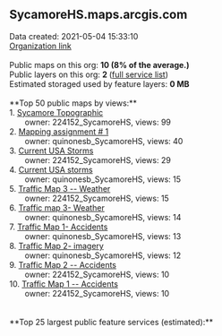 <h2>SycamoreHS.maps.arcgis.com</h2> Data created: 2021-05-04 15:33:10 <br /><a target='new' href='https://SycamoreHS.maps.arcgis.com'>Organization link</a><br /><br />Public maps on this org: <b>10 (8% of the average.)</b><br />Public layers on this org: <b>2 </b>(<a target='new' href='https://services.arcgis.com/zJQlDRlM4u1ObrKl/ArcGIS/rest/services'>full service list</a>)<br />Estimated storaged used by feature layers: <b>0 MB</b><br /><br />**Top 50 public maps by views:**<br />  1. <a target='new' href='https://www.arcgis.com/home/item.html?id=dd6f31a4ec114291ba444154da68a077'>Sycamore Topographic</a> <br />  &nbsp;&nbsp;&nbsp;&nbsp; &nbsp;&nbsp;owner: 224152_SycamoreHS, views: 99<br />  2. <a target='new' href='https://www.arcgis.com/home/item.html?id=a63a95088c2949009993f609db7a0051'>Mapping assignment # 1</a> <br />  &nbsp;&nbsp;&nbsp;&nbsp; &nbsp;&nbsp;owner: quinonesb_SycamoreHS, views: 40<br />  3. <a target='new' href='https://www.arcgis.com/home/item.html?id=dc3d94ae9503489ab71b72c3cfc2b906'>Current USA Storms</a> <br />  &nbsp;&nbsp;&nbsp;&nbsp; &nbsp;&nbsp;owner: 224152_SycamoreHS, views: 29<br />  4. <a target='new' href='https://www.arcgis.com/home/item.html?id=a43119d38f0446ae9e40c7a8bc4a7e06'>Current USA storms</a> <br />  &nbsp;&nbsp;&nbsp;&nbsp; &nbsp;&nbsp;owner: quinonesb_SycamoreHS, views: 15<br />  5. <a target='new' href='https://www.arcgis.com/home/item.html?id=3bddef06d2014bfdaf4d08cfedc0cf48'>Traffic Map 3 -- Weather</a> <br />  &nbsp;&nbsp;&nbsp;&nbsp; &nbsp;&nbsp;owner: 224152_SycamoreHS, views: 15<br />  6. <a target='new' href='https://www.arcgis.com/home/item.html?id=2493a2b9cd2443fd8c46e5df4ed44473'>Traffic map 3- Weather</a> <br />  &nbsp;&nbsp;&nbsp;&nbsp; &nbsp;&nbsp;owner: quinonesb_SycamoreHS, views: 14<br />  7. <a target='new' href='https://www.arcgis.com/home/item.html?id=e49f139889074f16bf8d216da7eaeb74'>Traffic Map 1- Accidents</a> <br />  &nbsp;&nbsp;&nbsp;&nbsp; &nbsp;&nbsp;owner: quinonesb_SycamoreHS, views: 13<br />  8. <a target='new' href='https://www.arcgis.com/home/item.html?id=11c6cd801d7c41c5b6775db5b62d92d3'>Traffic Map 2- imagery</a> <br />  &nbsp;&nbsp;&nbsp;&nbsp; &nbsp;&nbsp;owner: quinonesb_SycamoreHS, views: 12<br />  9. <a target='new' href='https://www.arcgis.com/home/item.html?id=ffe9c1f563aa458fbd5b00f44c88beb6'>Traffic Map 2 -- Accidents</a> <br />  &nbsp;&nbsp;&nbsp;&nbsp; &nbsp;&nbsp;owner: 224152_SycamoreHS, views: 10<br />  10. <a target='new' href='https://www.arcgis.com/home/item.html?id=8d7f5ef5ae2f45d198f00472dc84ab4b'>Traffic Map 1 -- Accidents</a> <br />  &nbsp;&nbsp;&nbsp;&nbsp; &nbsp;&nbsp;owner: 224152_SycamoreHS, views: 10<br /><br /><br />**Top 25 largest public feature services (estimated):**<br />